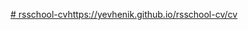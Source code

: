 [# rsschool-cv](https://yevhenik.github.io/rsschool-cv/cv)https://yevhenik.github.io/rsschool-cv/cv
